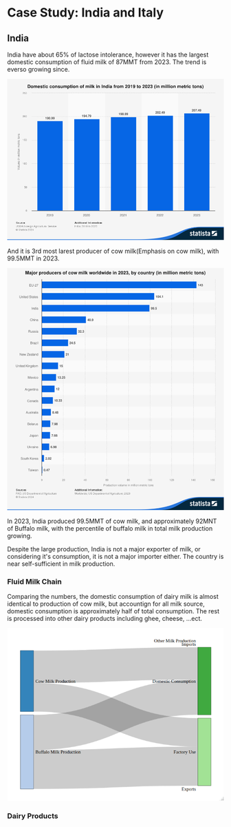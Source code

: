 # Case Study: India and Italy

## India

India have about 65% of lactose intolerance, however it has the largest domestic consumption of fluid milk of 87MMT from 2023. The trend is everso growing since.

![India Domestic Consumption from 2019-2023](./domestic_consump.png)

And it is 3rd most larest producer of cow milk(Emphasis on cow milk), with 99.5MMT in 2023.

![Global Production 2023](./global_prod_2023.png)

In 2023, India produced 99.5MMT of cow milk, and approximately 92MNT of Buffalo milk, with the percentile of buffalo milk in total milk production growing.

Despite the large production, India is not a major exporter of milk, or considering it's consumption, it is not a major importer either. The country is near self-sufficient in milk production.

### Fluid Milk Chain

Comparing the numbers, the domestic consumption of dairy milk is almost identical to production of cow milk, but accountign for all milk source, domestic consumption is approximately half of total consumption. The rest is processed into other dairy products including ghee, cheese, ...ect.

![India Milk Chain](./Rplot.png)

### Dairy Products